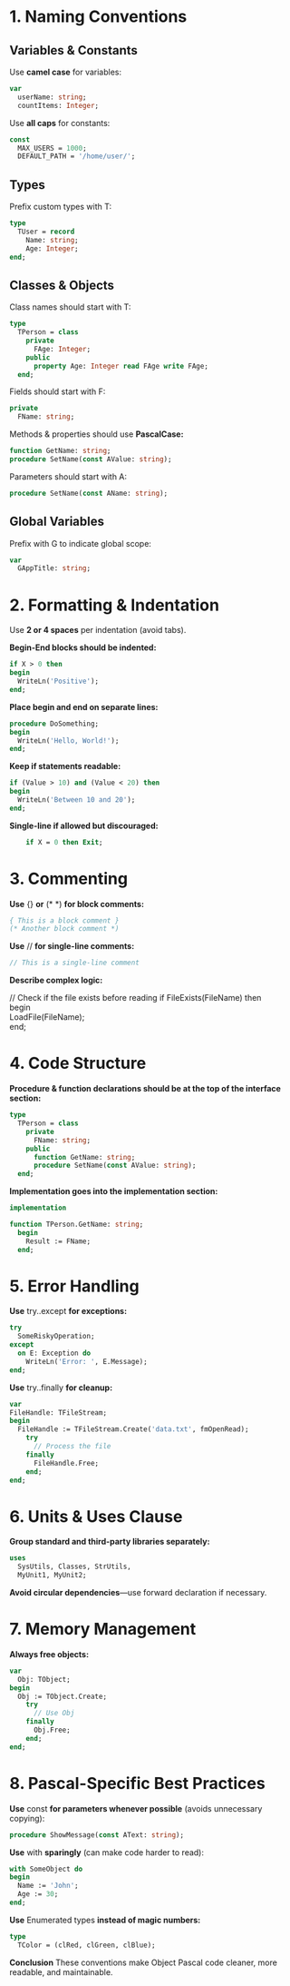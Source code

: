 # 1. Naming Conventions

## **Variables & Constants**

Use **camel case** for variables:

```pascal 
var  
  userName: string;
  countItems: Integer;
```

Use **all caps** for constants:
```pascal 
const  
  MAX_USERS = 1000;
  DEFAULT_PATH = '/home/user/';
```
## **Types**

Prefix custom types with T:
```pascal 
type  
  TUser = record  
    Name: string;  
    Age: Integer;  
end;
```
## **Classes & Objects**

Class names should start with T:
```pascal 
type  
  TPerson = class  
    private  
      FAge: Integer;  
    public  
      property Age: Integer read FAge write FAge;  
  end;
```
Fields should start with F:
```pascal 
private  
  FName: string;
```
Methods & properties should use **PascalCase:**
```pascal 
function GetName: string;
procedure SetName(const AValue: string);
```
Parameters should start with A:
```pascal 
procedure SetName(const AName: string);
```

## **Global Variables**

Prefix with G to indicate global scope:
```pascal 
var  
  GAppTitle: string;
```

# 2. Formatting & Indentation

Use **2 or 4 spaces** per indentation (avoid tabs).

**Begin-End blocks should be indented:**
```pascal 
if X > 0 then  
begin  
  WriteLn('Positive');
end;
```
**Place begin and end on separate lines:**
```pascal 
procedure DoSomething;  
begin  
  WriteLn('Hello, World!');  
end;
```
**Keep if statements readable:**
```pascal 
if (Value > 10) and (Value < 20) then  
begin  
  WriteLn('Between 10 and 20');  
end;
```
**Single-line if allowed but discouraged:**
```pascal 
    if X = 0 then Exit;
```
# 3. Commenting

**Use** {} **or** (* *) **for block comments:**
```pascal 
{ This is a block comment }  
(* Another block comment *)
```
**Use** // **for single-line comments:**
```pascal 
// This is a single-line comment
```
**Describe complex logic:**

// Check if the file exists before reading
if FileExists(FileName) then  
  begin  
    LoadFile(FileName);  
  end;

# 4. Code Structure

**Procedure & function declarations should be at the top of the interface section:**
```pascal 
type  
  TPerson = class  
    private  
      FName: string;  
    public  
      function GetName: string;  
      procedure SetName(const AValue: string);  
  end;
```
**Implementation goes into the implementation section:**
```pascal 
implementation  

function TPerson.GetName: string;  
  begin  
    Result := FName;  
  end;
```
# 5. Error Handling

**Use** try..except **for exceptions:**
```pascal 
try  
  SomeRiskyOperation;  
except  
  on E: Exception do  
    WriteLn('Error: ', E.Message);
end;
```
**Use** try..finally **for cleanup:**
```pascal 
var  
FileHandle: TFileStream;  
begin  
  FileHandle := TFileStream.Create('data.txt', fmOpenRead);  
    try  
      // Process the file  
    finally  
      FileHandle.Free;  
    end;  
end;
```
# 6. Units & Uses Clause

**Group standard and third-party libraries separately:**
```pascal 
uses  
  SysUtils, Classes, StrUtils,  
  MyUnit1, MyUnit2;
```
**Avoid circular dependencies**—use forward declaration if necessary.

# 7. Memory Management

**Always free objects:**
```pascal 
var  
  Obj: TObject;  
begin  
  Obj := TObject.Create;  
    try  
      // Use Obj  
    finally  
      Obj.Free;  
    end;  
end;    
```
# 8. Pascal-Specific Best Practices

**Use** const **for parameters whenever possible** (avoids unnecessary copying):
```pascal 
procedure ShowMessage(const AText: string);
```
**Use** with **sparingly** (can make code harder to read):
```pascal 
with SomeObject do  
begin  
  Name := 'John';  
  Age := 30;  
end;
```
**Use** Enumerated types **instead of magic numbers:**
```pascal 
type  
  TColor = (clRed, clGreen, clBlue);
```
**Conclusion**
These conventions make Object Pascal code cleaner, more readable, and maintainable. 




